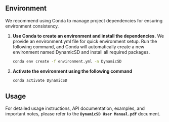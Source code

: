 

## Environment

We recommend using Conda to manage project dependencies for ensuring environment consistency.



1.  **Use Conda to create an environment and install the dependencies.**
    We provide an environment.yml file for quick environment setup. Run the following command, and Conda will automatically create a new environment named DynamicSD and install all required packages.
    ```bash
    conda env create -f environment.yml -n DynamicSD
    ```

2.  **Activate the environment using the following command**
    ```bash
    conda activate DynamicSD
    ```

## Usage
For detailed usage instructions, API documentation, examples, and important notes, please refer to the **`DynamicSD User Manual.pdf`** document.
